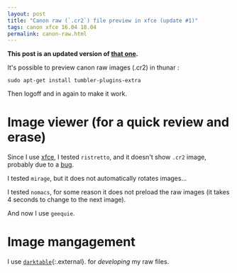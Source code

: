 ```yaml
---
layout: post
title: "Canon raw (`.cr2`) file preview in xfce (update #1)"
tags: canon xfce 16.04 18.04
permalink: canon-raw.html
---
```


**This post is an updated version of [that one](/canon-raw-v1.html).**

It's possible to preview canon raw images (.cr2) in thunar :
```console
sudo apt-get install tumbler-plugins-extra
```
Then logoff and in again to make it work.

# Image viewer (for a quick review and erase)

Since I use [xfce](/tag/xfce.html), I tested `ristretto`, and it doesn't show
`.cr2` image, probably due to a [bug](https://bugs.launchpad.net/ubuntu/+source/ristretto/+bug/1778695).

I tested `mirage`, but it does not automatically rotates images...

I tested `nomacs`, for some reason it does not preload the raw images (it takes
4 seconds to change to the next image).

And now I use `geequie`.


# Image mangagement
I use [`darktable`](https://www.darktable.org/){:.external}. for *developing* my
raw files.